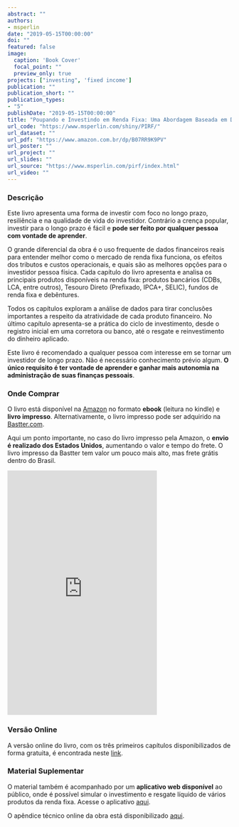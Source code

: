 ```yaml
---
abstract: ""
authors:
- msperlin
date: "2019-05-15T00:00:00"
doi: ""
featured: false
image:
  caption: 'Book Cover'
  focal_point: ""
  preview_only: true
projects: ["investing", 'fixed income']
publication: ""
publication_short: ""
publication_types:
- "5"
publishDate: "2019-05-15T00:00:00"
title: "Poupando e Investindo em Renda Fixa: Uma Abordagem Baseada em Dados"
url_code: "https://www.msperlin.com/shiny/PIRF/"
url_dataset: ""
url_pdf: "https://www.amazon.com.br/dp/B07RR9K9PV"
url_poster: ""
url_project: ""
url_slides: ""
url_source: "https://www.msperlin.com/pirf/index.html"
url_video: ""
---
```




### Descrição

Este livro apresenta uma forma de investir com foco no longo prazo, resiliência e na qualidade de vida do investidor. Contrário a crença popular, investir para o longo prazo é fácil e **pode ser feito por qualquer pessoa com vontade de aprender**. 

O grande diferencial da obra é o uso frequente de dados financeiros reais para entender melhor como o mercado de renda fixa funciona, os efeitos dos tributos e custos operacionais, e quais são as melhores opções para o investidor pessoa física. Cada capítulo do livro apresenta e analisa os principais produtos disponíveis na renda fixa: produtos bancários (CDBs, LCA, entre outros), Tesouro Direto (Prefixado, IPCA+, SELIC), fundos de renda fixa e debêntures. 

Todos os capítulos exploram a análise de dados para tirar conclusões importantes a respeito da atratividade de cada produto financeiro. No último capítulo apresenta-se a prática do ciclo de investimento, desde o registro inicial em uma corretora ou banco, até o resgate e reinvestimento do dinheiro aplicado. 

Este livro é recomendado a qualquer pessoa com interesse em se tornar um investidor de longo prazo. Não é necessário conhecimento prévio algum. **O único requisito é ter vontade de aprender e ganhar mais autonomia na administração de suas finanças pessoais**.

### Onde Comprar

O livro está disponível na [Amazon](https://www.amazon.com.br/dp/B07RR9K9PV) no formato **ebook** (leitura no kindle) e  **livro impresso**. Alternativamente, o livro impresso pode ser adquirido na [Bastter.com](https://www.bastter.com/mercado/loja/Produto/499/livro-poupando-e-investindo-em-renda-fixa.aspx). 

Aqui um ponto importante, no caso do livro impresso pela Amazon, o **envio é realizado dos Estados Unidos**, aumentando o valor e tempo do frete. O livro impresso da Bastter tem valor um pouco mais alto, mas frete grátis dentro do Brasil. 

<iframe type="text/html" width="336" height="550" frameborder="0" allowfullscreen style="max-width:100%" src="https://ler.amazon.com.br/kp/card?asin=B07RR9K9PV&preview=inline&linkCode=kpe&ref_=cm_sw_r_kb_dp_AAKFD284B9WRAFHXPCB1" ></iframe>

### Versão Online

A versão online do livro, com os três primeiros capítulos disponibilizados de forma gratuita, é encontrada neste [link](https://www.msperlin.com/pirf).  


### Material Suplementar

O material também é acompanhado por um **aplicativo web disponível** ao público, onde é possível simular o investimento e resgate líquido de vários produtos da renda fixa. Acesse o aplicativo [aqui](https://www.msperlin.com/shiny/PIRF/).

O apêndice técnico online da obra está disponibilizado [aqui](https://www.msperlin.com/files/Apendice_PIRF.pdf).

